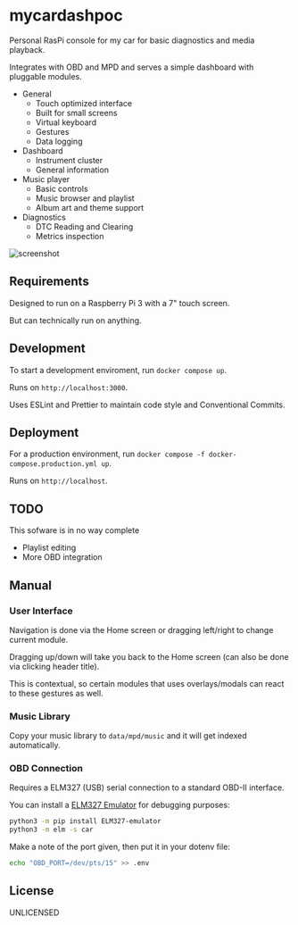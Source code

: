 # mycardashpoc

Personal RasPi console for my car for basic diagnostics and media playback.

Integrates with OBD and MPD and serves a simple dashboard with pluggable modules.

* General
  * Touch optimized interface
  * Built for small screens
  * Virtual keyboard
  * Gestures
  * Data logging
* Dashboard
  * Instrument cluster
  * General information
* Music player
  * Basic controls
  * Music browser and playlist
  * Album art and theme support
* Diagnostics
  * DTC Reading and Clearing
  * Metrics inspection

![screenshot](https://user-images.githubusercontent.com/161548/173695326-5e952c53-6d44-4795-9618-be2de56aadc1.png)

## Requirements

Designed to run on a Raspberry Pi 3 with a 7" touch screen.

But can technically run on anything.

## Development

To start a development enviroment, run `docker compose up`.

Runs on `http://localhost:3000`.

Uses ESLint and Prettier to maintain code style and Conventional Commits.

## Deployment

For a production environment, run `docker compose -f docker-compose.production.yml up`.

Runs on `http://localhost`.

## TODO

This sofware is in no way complete

* Playlist editing
* More OBD integration

## Manual

### User Interface

Navigation is done via the Home screen or dragging left/right to change current module.

Dragging up/down will take you back to the Home screen (can also be done via clicking header title).

This is contextual, so certain modules that uses overlays/modals can react to these gestures as well.

### Music Library

Copy your music library to `data/mpd/music` and it will get indexed automatically.

### OBD Connection

Requires a ELM327 (USB) serial connection to a standard OBD-II interface.

You can install a [ELM327 Emulator](https://github.com/Ircama/ELM327-emulator) for debugging purposes:

```bash
python3 -m pip install ELM327-emulator
python3 -m elm -s car
```

Make a note of the port given, then put it in your dotenv file:

```bash
echo "OBD_PORT=/dev/pts/15" >> .env
```

## License

UNLICENSED
